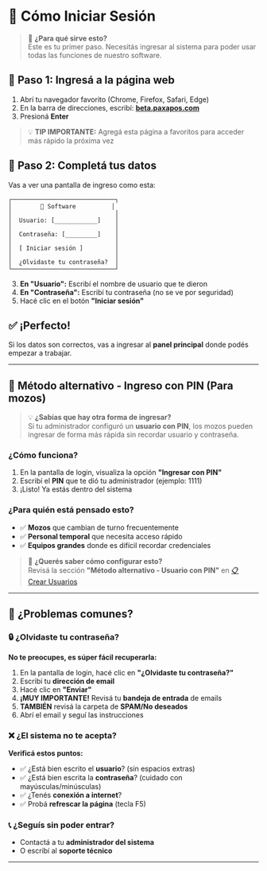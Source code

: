 # 🔑 Cómo Iniciar Sesión
<div id="iniciar-sesion"></div>

> 🎯 **¿Para qué sirve esto?**  
> Este es tu primer paso. Necesitás ingresar al sistema para poder usar todas las funciones de nuestro software.

## 📍 **Paso 1: Ingresá a la página web**
1. Abrí tu navegador favorito (Chrome, Firefox, Safari, Edge)
2. En la barra de direcciones, escribí: [**beta.paxapos.com**](https://beta.paxapos.com)
3. Presioná **Enter**

> 💡 **TIP IMPORTANTE:** Agregá esta página a favoritos para acceder más rápido la próxima vez

## 📝 **Paso 2: Completá tus datos**

Vas a ver una pantalla de ingreso como esta:

```
┌─────────────────────────────┐
│        🏪 Software          │
│                             │
│  Usuario: [____________]    │
│                             │
│  Contraseña: [_________]    │
│                             │
│  [ Iniciar sesión ]         │
│                             │
│  ¿Olvidaste tu contraseña?  │
└─────────────────────────────┘
```

3. **En "Usuario":** Escribí el nombre de usuario que te dieron
4. **En "Contraseña":** Escribí tu contraseña (no se ve por seguridad)
5. Hacé clic en el botón **"Iniciar sesión"**

## ✅ **¡Perfecto!**
Si los datos son correctos, vas a ingresar al **panel principal** donde podés empezar a trabajar.

---

## 📱 **Método alternativo - Ingreso con PIN (Para mozos)**
<div id="Usuario-pin"></div>

> 💡 **¿Sabías que hay otra forma de ingresar?**  
> Si tu administrador configuró un **usuario con PIN**, los mozos pueden ingresar de forma más rápida sin recordar usuario y contraseña.

### **¿Cómo funciona?**
1. En la pantalla de login, visualiza la opción **"Ingresar con PIN"**
2. Escribí el **PIN** que te dió tu administrador (ejemplo: 1111)
3. ¡Listo! Ya estás dentro del sistema

### **¿Para quién está pensado esto?**
- ✅ **Mozos** que cambian de turno frecuentemente
- ✅ **Personal temporal** que necesita acceso rápido
- ✅ **Equipos grandes** donde es difícil recordar credenciales

> 🔗 **¿Querés saber cómo configurar esto?**  
> Revisá la sección **"Método alternativo - Usuario con PIN"** en [📋 Crear Usuarios](/user-guide?module=21-Crear-Usuarios)

---

## 🚨 **¿Problemas comunes?**

### 🔒 **¿Olvidaste tu contraseña?**
**No te preocupes, es súper fácil recuperarla:**

1. En la pantalla de login, hacé clic en **"¿Olvidaste tu contraseña?"**
2. Escribí tu **dirección de email**
3. Hacé clic en **"Enviar"**
4. **¡MUY IMPORTANTE!** Revisá tu **bandeja de entrada** de emails
5. **TAMBIÉN** revisá la carpeta de **SPAM/No deseados**
6. Abrí el email y seguí las instrucciones

### ❌ **¿El sistema no te acepta?**
**Verificá estos puntos:**
- ✅ ¿Está bien escrito el **usuario**? (sin espacios extras)
- ✅ ¿Está bien escrita la **contraseña**? (cuidado con mayúsculas/minúsculas)
- ✅ ¿Tenés **conexión a internet**?
- ✅ Probá **refrescar la página** (tecla F5)

### 📞 **¿Seguís sin poder entrar?**
- Contactá a tu **administrador del sistema**
- O escribí al **soporte técnico**

---
